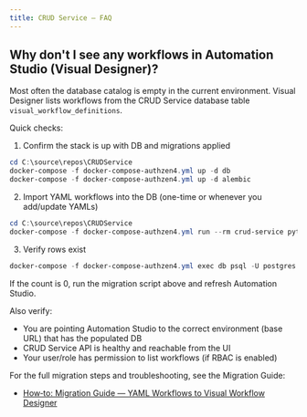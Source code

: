 ```yaml
---
title: CRUD Service — FAQ
---
```


## Why don't I see any workflows in Automation Studio (Visual Designer)?

Most often the database catalog is empty in the current environment. Visual Designer lists workflows from the CRUD Service database table `visual_workflow_definitions`.

Quick checks:

1) Confirm the stack is up with DB and migrations applied

```powershell
cd C:\source\repos\CRUDService
docker-compose -f docker-compose-authzen4.yml up -d db
docker-compose -f docker-compose-authzen4.yml up -d alembic
```

2) Import YAML workflows into the DB (one-time or whenever you add/update YAMLs)

```powershell
cd C:\source\repos\CRUDService
docker-compose -f docker-compose-authzen4.yml run --rm crud-service python /app/src/scripts/migrate_workflows_to_db.py
```

3) Verify rows exist

```powershell
docker-compose -f docker-compose-authzen4.yml exec db psql -U postgres -d workflow_db -c "SELECT COUNT(*) FROM visual_workflow_definitions;"
```

If the count is 0, run the migration script above and refresh Automation Studio.

Also verify:

- You are pointing Automation Studio to the correct environment (base URL) that has the populated DB
- CRUD Service API is healthy and reachable from the UI
- Your user/role has permission to list workflows (if RBAC is enabled)

For the full migration steps and troubleshooting, see the Migration Guide:

- [How‑to: Migration Guide — YAML Workflows to Visual Workflow Designer](../how-to/migration-guide-visual-designer)


